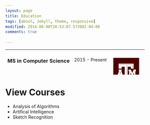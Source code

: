 ```yaml
---
layout: page
title: Education
tags: [about, Jekyll, theme, responsive]
modified: 2014-08-08T20:53:07.573882-04:00
comments: true

---
```

<div>
<table height = "80">
<tr height="30">
<td>
<h3>MS in Computer Science</h3></td>
<td>2015 - Present </td>
<td rowspan="3"><img src="/images/tamulogo.png" height="100" width="100"></td>
</tr> 

<tr height="20"> 
<td><h4>Texas A&M University<h4></td>
<td>College Station</td>
</tr>

<tr height="20">
<td>Semester : 1 </td>
<td>GPA :0.00 </td>
</tr>
</table>
</div>

  <div data-role="main" class="ui-content">
    <div data-role="collapsible" data-collapsed="true">
      <h1>View Courses</h1>
      <ul>
      <li>Analysis of Algorithms</li>
      <li>Artifical Intelligence</li>
      <li>Sketch Recognition</li></ul>
    </div>
  </div>

